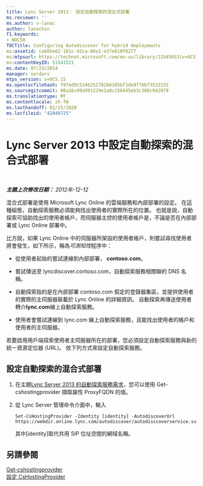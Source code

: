 ```yaml
---
title: Lync Server 2013： 設定自動探索的混合式部署
ms.reviewer: ''
ms.author: v-lanac
author: lanachin
f1.keywords:
- NOCSH
TOCTitle: Configuring Autodiscover for hybrid deployments
ms:assetid: ca605e62-181c-42ca-80a1-e37e610f8277
ms:mtpsurl: https://technet.microsoft.com/en-us/library/JJ945653(v=OCS.15)
ms:contentKeyID: 51541521
ms.date: 07/23/2014
manager: serdars
mtps_version: v=OCS.15
ms.openlocfilehash: f97ed9c5346252782b8105bf1de9f76bf3522155
ms.sourcegitcommit: 88a16c09dd91229e1a8c156445eb3c360c942978
ms.translationtype: MT
ms.contentlocale: zh-TW
ms.lasthandoff: 02/15/2020
ms.locfileid: "42049725"
---
```

<div data-xmlns="http://www.w3.org/1999/xhtml">

<div class="topic" data-xmlns="http://www.w3.org/1999/xhtml" data-msxsl="urn:schemas-microsoft-com:xslt" data-cs="http://msdn.microsoft.com/">

<div data-asp="http://msdn2.microsoft.com/asp">

# <a name="configuring-autodiscover-in-lync-server-2013-for-hybrid-deployments"></a>Lync Server 2013 中設定自動探索的混合式部署

</div>

<div id="mainSection">

<div id="mainBody">

<span> </span>

_**主題上次修改日期：** 2012年-12-12_

混合式部署是使用 Microsoft Lync Online 的雲端服務和內部部署的設定。 在這種組態，自動探索服務必須能夠找出使用者的實際所在的位置。 也就是說，自動探索可協助找出的使用者帳戶，而伺服器主控的使用者帳戶是，不論是否在內部部署或 Lync Online 部署中。

比方說，如果 Lync Online 中的伺服器所架設的使用者帳戶，則嘗試尋找使用者將會發生，如下所示，稱為*可測知性*程序中：

  - 從使用者起始的嘗試連線到內部部署， **contoso.com**。

  - 嘗試傳送至 lyncdiscover.contoso.com，自動探索服務相關聯的 DNS 名稱。

  - 自動探索指的是在內部部署 contoso.com 假定的登錄器集區，並提供使用者的實際的主伺服器裝載於 Lync Online 的詳細資訊。 自動探索再傳送使用者轉介**lync.com**線上自動探索服務。

  - 使用者會嘗試連線到 lync.com 線上自動探索服務，且能找出使用者的帳戶和使用者的主伺服器。

若要啟用用戶端探索使用者主伺服器所在的部署，您必須設定自動探索服務與新的統一資源定位器 (URL)。 依下列方式來設定自動探索服務。

<div>

## <a name="configuring-autodiscover-for-hybrid-deployments"></a>設定自動探索的混合式部署

1.  在主題[Lync Server 2013 的自動探索服務需求](lync-server-2013-autodiscover-service-requirements.md)，您可以使用 Get-cshostingprovider 擷取屬性 ProxyFQDN 的值。

2.  從 Lync Server 管理命令介面中，輸入
    
        Set-CsHostingProvider -Identity [identity] -AutodiscoverUrl https://webdir.online.lync.com/autodiscover/autodisccoverservice.svc/root
    
    其中\[identity\]取代共用 SIP 位址空間的網域名稱。

</div>

<div>

## <a name="see-also"></a>另請參閱


[Get-cshostingprovider](https://docs.microsoft.com/powershell/module/skype/Get-CsHostingProvider)  
[設定 CsHostingProvider](https://docs.microsoft.com/powershell/module/skype/Set-CsHostingProvider)  
  

</div>

</div>

<span> </span>

</div>

</div>

</div>

